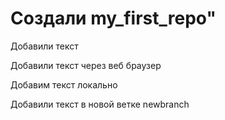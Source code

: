 # Создали my_first_repo" 

Добавили текст 

Добавили текст через веб браузер

Добавим текст локально 

Добавили текст в новой ветке newbranch
